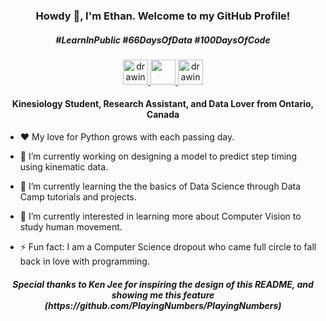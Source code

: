 <p align="center">
  <h3 align="center">Howdy 👋, I'm Ethan. Welcome to my GitHub Profile!</h3>
</p>
<p align="center">
  <h5 align="center">#LearnInPublic #66DaysOfData #100DaysOfCode</h4>
</p>
<p align="center">
    <a href="mailto:ebrown23@guelphhumber.ca"><img src="https://www.freepnglogos.com/uploads/email-png/email-icon-philippe-the-original-31.png" alt="drawing" width="40"/> 
    <a href="https://twitter.com/ethanbrown_DS"><img src="https://www.freepnglogos.com/uploads/twitter-logo-png/twitter-icon-circle-png-logo-8.png" width="40"/>
    <a href="https://www.linkedin.com/in/ethanbrownfitness/"><img src="https://www.freepnglogos.com/uploads/linkedin-basic-round-social-logo-png-13.png" alt="drawing" width="40"/></a>
</p>
<p align="center">
  <h4 align="center">Kinesiology Student, Research Assistant, and Data Lover from Ontario, Canada</h4>
</p>
</p>

- ❤ My love for Python grows with each passing day.

- 🔭 I’m currently working on designing a model to predict step timing using kinematic data.

- 🌱 I’m currently learning the the basics of Data Science through Data Camp tutorials and projects.

- 🤔 I’m currently interested in learning more about Computer Vision to study human movement.

- ⚡ Fun fact: I am a Computer Science dropout who came full circle to fall back in love with programming.


</p>
<p align="center">
  <h5 align="center">Special thanks to Ken Jee for inspiring the design of this README, and showing me this feature (https://github.com/PlayingNumbers/PlayingNumbers)</h4>
</p>
</p>
